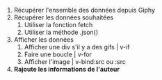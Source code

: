 1. Récupérer l'ensemble des données depuis Giphy
1. Récupérer les données souhaitées
    1. Utiliser la fonction fetch
    1. Utiliser la méthode .json()
1. Afficher les données
    1. Afficher une div s'il y a des gifs | v-if
    2. Faire une boucle | v-for
    3. Afficher l'image | v-bind:src ou :src
1. **Rajoute les informations de l'auteur**